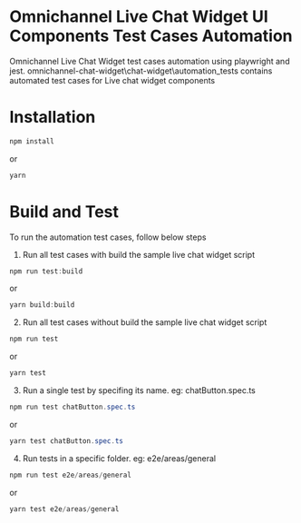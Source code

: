 # Omnichannel Live Chat Widget UI Components Test Cases Automation
Omnichannel Live Chat Widget test cases automation using playwright and jest.
omnichannel-chat-widget\chat-widget\automation_tests contains automated test cases for Live chat widget components

# Installation
    
```powershell
npm install
```

or

```powershell
yarn
```

# Build and Test
To run the automation test cases, follow below steps
1. Run all test cases with build the sample live chat widget script 
    
```powershell
npm run test:build
```

or

```powershell
yarn build:build
```

2. Run all test cases without build the sample live chat widget script 
    
```powershell
npm run test
```

or

```powershell
yarn test
```

3. Run a single test by specifing its name. eg: chatButton.spec.ts

```powershell
npm run test chatButton.spec.ts
```

or

```powershell
yarn test chatButton.spec.ts
```

4. Run tests in a specific folder. eg: e2e/areas/general

```powershell
npm run test e2e/areas/general
```

or

```powershell
yarn test e2e/areas/general
```